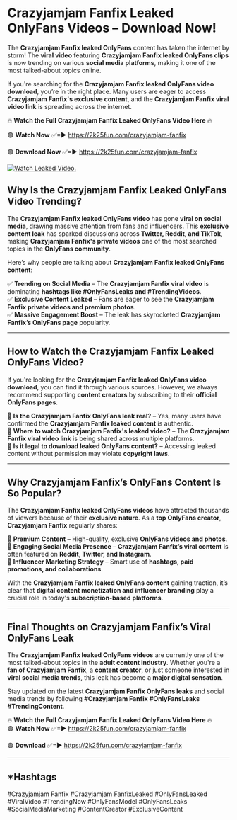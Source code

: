 # Crazyjamjam Fanfix Leaked OnlyFans Videos – Download Now!

The **Crazyjamjam Fanfix leaked OnlyFans** content has taken the internet by storm! The **viral video** featuring **Crazyjamjam Fanfix leaked OnlyFans clips** is now trending on various **social media platforms**, making it one of the most talked-about topics online.  

If you're searching for the **Crazyjamjam Fanfix leaked OnlyFans video download**, you’re in the right place. Many users are eager to access **Crazyjamjam Fanfix's exclusive content**, and the **Crazyjamjam Fanfix viral video link** is spreading across the internet.  

🔥 **Watch the Full Crazyjamjam Fanfix Leaked OnlyFans Video Here** 🔥  

🟢 **Watch Now** ✅=► https://2k25fun.com/crazyjamjam-fanfix

🟢 **Download Now** ✅=► https://2k25fun.com/crazyjamjam-fanfix

[![Watch Leaked Video.](https://miro.medium.com/v2/resize:fit:828/format:webp/1*cilzJN44JGOrTw9NJCrNHA.gif "Watch Leaked Video")](https://2k25fun.com/crazyjamjam-fanfix)

## **Why Is the Crazyjamjam Fanfix Leaked OnlyFans Video Trending?**  

The **Crazyjamjam Fanfix leaked OnlyFans video** has gone **viral on social media**, drawing massive attention from fans and influencers. This **exclusive content leak** has sparked discussions across **Twitter, Reddit, and TikTok**, making **Crazyjamjam Fanfix's private videos** one of the most searched topics in the **OnlyFans community**.  

Here’s why people are talking about **Crazyjamjam Fanfix leaked OnlyFans content**:  

✅ **Trending on Social Media** – The **Crazyjamjam Fanfix viral video** is dominating **hashtags like #OnlyFansLeaks and #TrendingVideos**.  
✅ **Exclusive Content Leaked** – Fans are eager to see the **Crazyjamjam Fanfix private videos and premium photos**.  
✅ **Massive Engagement Boost** – The leak has skyrocketed **Crazyjamjam Fanfix’s OnlyFans page** popularity.  

---

## **How to Watch the Crazyjamjam Fanfix Leaked OnlyFans Video?**  

If you're looking for the **Crazyjamjam Fanfix leaked OnlyFans video download**, you can find it through various sources. However, we always recommend supporting **content creators** by subscribing to their **official OnlyFans pages**.  

🔹 **Is the Crazyjamjam Fanfix OnlyFans leak real?** – Yes, many users have confirmed the **Crazyjamjam Fanfix leaked content** is authentic.  
🔹 **Where to watch Crazyjamjam Fanfix's leaked video?** – The **Crazyjamjam Fanfix viral video link** is being shared across multiple platforms.  
🔹 **Is it legal to download leaked OnlyFans content?** – Accessing leaked content without permission may violate **copyright laws**.  

---

## **Why Crazyjamjam Fanfix’s OnlyFans Content Is So Popular?**  

The **Crazyjamjam Fanfix leaked OnlyFans videos** have attracted thousands of viewers because of their **exclusive nature**. As a **top OnlyFans creator**, **Crazyjamjam Fanfix** regularly shares:  

📌 **Premium Content** – High-quality, exclusive **OnlyFans videos and photos**.  
📌 **Engaging Social Media Presence** – **Crazyjamjam Fanfix’s viral content** is often featured on **Reddit, Twitter, and Instagram**.  
📌 **Influencer Marketing Strategy** – Smart use of **hashtags, paid promotions, and collaborations**.  

With the **Crazyjamjam Fanfix leaked OnlyFans content** gaining traction, it’s clear that **digital content monetization and influencer branding** play a crucial role in today's **subscription-based platforms**.  

---

## **Final Thoughts on Crazyjamjam Fanfix’s Viral OnlyFans Leak**  

The **Crazyjamjam Fanfix leaked OnlyFans videos** are currently one of the most talked-about topics in the **adult content industry**. Whether you're a **fan of Crazyjamjam Fanfix**, a **content creator**, or just someone interested in **viral social media trends**, this leak has become a **major digital sensation**.  

Stay updated on the latest **Crazyjamjam Fanfix OnlyFans leaks** and social media trends by following **#Crazyjamjam Fanfix #OnlyFansLeaks #TrendingContent**.  

🔥 **Watch the Full Crazyjamjam Fanfix Leaked OnlyFans Video Here** 🔥  
🟢 **Watch Now** ✅=► https://2k25fun.com/crazyjamjam-fanfix

🟢 **Download** ✅=► https://2k25fun.com/crazyjamjam-fanfix

---

## *Hashtags
#Crazyjamjam Fanfix #Crazyjamjam FanfixLeaked #OnlyFansLeaked #ViralVideo #TrendingNow #OnlyFansModel #OnlyFansLeaks #SocialMediaMarketing #ContentCreator #ExclusiveContent  